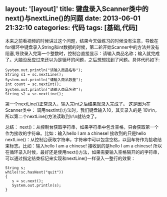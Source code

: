 layout: '[layout]'
title: 键盘录入Scanner类中的next()与nextLine()的问题
date: 2013-06-01 21:32:10
categories: 代码
tags: [基础,代码]
---
本来之前看视频的时候讲过这个问题，结果今天做练习的时候没有注意，导致在for循环中键盘录入String和int数据的时候，第二轮开始Scanner中的方法并没有阻塞,导致录入完第一个整数时，控制台直接显示：请输入商品名称；输入就完成了。大脑没反应过来还以为是循环的问题，之后想想找到了问题。具体代码如下:
```
System.out.println("请输入商品名称");
String s1 = sc.nextLine();
System.out.println("请输入商品数量");
int count = sc.nextInt();
System.out.println("请输入商品名称");
String s2 = sc.nextLine();
```
第一个nextLine()正常录入，输入完int之后结果就录入完成了。
这是因为在Scanner类中： 
调用nextInt()方法时，我们键盘输入10，其实录入的是 10\r\n，所以第二个nextLine()方法读取到\r\n就结束了。

总结： 
next()：从控制台获取字符串，如果字符串中包含空格，只会获取第一个作为接收的字符串。比如：输入hello I am a chinese! 接收到的只是hello 
nextLine()：从控制台获取字符串，字符串中可以包含空格，以回车符作为接收结束标志。比如：输入hello I am a chinese! 接收到的是hello I am a chinese!
所以在循环录入时候，最好还是使用next()方法，如果需要输入空格隔开的的字符串，可以通过指定结束标记来实现和nextLine()一样录入一整行的效果：
```
String s;
while(!sc.hasNext("quit"))
{
   s = sc.next();
   System.out.println(s);
}
```
